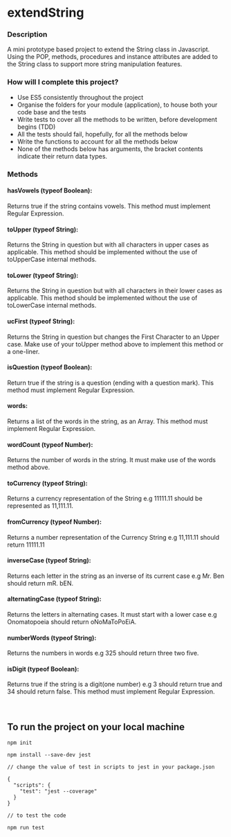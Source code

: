 # extendString

### Description
A mini prototype based project to extend the String class in Javascript. Using the POP, methods, procedures and instance attributes are added to the String class to support more string manipulation features.

### How will I complete this project?
- Use ES5 consistently throughout the project 
- Organise the folders for your module (application), to house both your code base and the tests
- Write tests to cover all the methods to be written, before development begins (TDD) 
- All the tests should fail, hopefully, for all the methods below
- Write the functions to account for all the methods below
- None of the methods below has arguments, the bracket contents indicate their return data types. 

### Methods
#### hasVowels (typeof Boolean): 
Returns true if the string contains vowels. This method must implement Regular Expression.

#### toUpper (typeof String): 
Returns the String in question but with all characters in upper cases as applicable. This method should be implemented without the use of toUpperCase internal methods.

#### toLower (typeof String): 
Returns the String in question but with all characters in their lower cases as applicable. This method should be implemented without the use of toLowerCase internal methods.
 
#### ucFirst (typeof String): 
Returns the String in question but changes the First Character to an Upper case. Make use of your toUpper method above to implement this method or a one-liner.

#### isQuestion (typeof Boolean): 
Return true if the string is a question (ending with a question mark). This method must implement Regular Expression.

#### words: 
Returns a list of the words in the string, as an Array. This method must implement Regular Expression.

#### wordCount (typeof Number): 
Returns the number of words in the string. It must make use of the words method above.

#### toCurrency (typeof String): 
Returns a currency representation of the String e.g 11111.11 should be represented as 11,111.11.

#### fromCurrency (typeof Number): 
Returns a number representation of the Currency String e.g 11,111.11 should return 11111.11

#### inverseCase (typeof String): 
Returns each letter in the string as an inverse of its current case e.g Mr. Ben should return mR. bEN.

#### alternatingCase (typeof String): 
Returns the letters in alternating cases. It must start with a lower case e.g Onomatopoeia should return oNoMaToPoEiA.

#### numberWords (typeof String): 
Returns the numbers in words e.g 325 should return three two five.

#### isDigit (typeof Boolean): 
Returns true if the string is a digit(one number) e.g 3 should return true and 34 should return false. This method must implement Regular Expression.

<br>

## To run the project on your local machine

```
npm init

npm install --save-dev jest

// change the value of test in scripts to jest in your package.json

{
  "scripts": {
    "test": "jest --coverage"
  }
}

// to test the code 

npm run test

```
